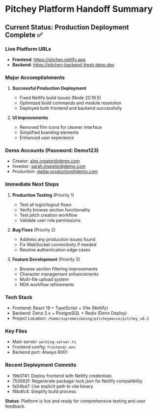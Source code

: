 # Pitchey Platform Handoff Summary

## Current Status: Production Deployment Complete ✅

### Live Platform URLs
- **Frontend**: https://pitchey.netlify.app  
- **Backend**: https://pitchey-backend-fresh.deno.dev

### Major Accomplishments
1. **Successful Production Deployment**
   - Fixed Netlify build issues (Node 20.19.5)
   - Optimized build commands and module resolution
   - Deployed both frontend and backend successfully

2. **UI Improvements**
   - Removed film icons for cleaner interface
   - Simplified branding elements
   - Enhanced user experience

### Demo Accounts (Password: Demo123)
- Creator: alex.creator@demo.com
- Investor: sarah.investor@demo.com  
- Production: stellar.production@demo.com

### Immediate Next Steps
1. **Production Testing** (Priority 1)
   - Test all login/logout flows
   - Verify browse section functionality
   - Test pitch creation workflow
   - Validate user role permissions

2. **Bug Fixes** (Priority 2)
   - Address any production issues found
   - Fix WebSocket connectivity if needed
   - Resolve authentication edge cases

3. **Feature Development** (Priority 3)
   - Browse section filtering improvements
   - Character management enhancements
   - Multi-file upload system
   - NDA workflow refinements

### Tech Stack
- Frontend: React 19 + TypeScript + Vite (Netlify)
- Backend: Deno 2.x + PostgreSQL + Redis (Deno Deploy)
- Project Location: `/home/supremeisbeing/pitcheymovie/pitchey_v0.2`

### Key Files
- Main server: `working-server.ts`
- Frontend config: `frontend/.env`
- Backend port: Always 8001

### Recent Deployment Commits
- 19b0741: Deploy frontend with Netlify credentials
- 750562f: Regenerate package-lock.json for Netlify compatibility
- fa04ba7: Use explicit path to vite binary
- f6bdfc4: Simplify build process

**Status**: Platform is live and ready for comprehensive testing and user feedback.